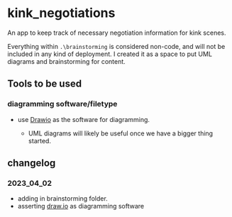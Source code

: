 # kink_negotiations

An app to keep track of necessary negotiation information for kink scenes.

Everything within `.\brainstorming` is considered non-code, and will not be included in any kind of deployment. I created it as a space to put UML diagrams and brainstorming for content.

## Tools to be used

### diagramming software/filetype

- use [Drawio](https://app.diagrams.net) as the software for diagramming.

  - UML diagrams will likely be useful once we have a bigger thing started.

## changelog

### 2023_04_02

- adding in brainstorming folder.
- asserting [draw.io](https://app.diagrams.net) as diagramming software
